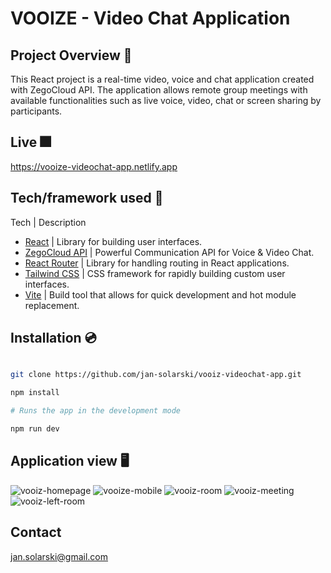 <h1>VOOIZE - Video Chat Application</h1>

## Project Overview 🎨

This React project is a real-time video, voice and chat application created with ZegoCloud API.
The application allows remote group meetings with available functionalities such as live voice, video, chat or screen sharing by participants.

## Live 🎆

https://vooize-videochat-app.netlify.app

## Tech/framework used 🧰

Tech | Description 

* [React](https://reactjs.org/) | Library for building user interfaces.
* [ZegoCloud API](https://www.zegocloud.com/) | Powerful Communication API for Voice & Video Chat.
* [React Router](https://reactrouter.com/en/main) | Library for handling routing in React applications.
* [Tailwind CSS](https://mui.com/) | CSS framework for rapidly building custom user interfaces.
* [Vite](https://vitejs.dev/) | Build tool that allows for quick development and hot module replacement.

## Installation 💿

```bash

git clone https://github.com/jan-solarski/vooiz-videochat-app.git

npm install

# Runs the app in the development mode

npm run dev

```
## Application view 🖥

![vooiz-homepage](https://user-images.githubusercontent.com/92514481/207848690-57477814-75bf-4eb7-8bf1-1d70d6bdf945.png)
![vooize-mobile](https://user-images.githubusercontent.com/92514481/207848745-9701b915-6b20-40c1-b3a0-067d00bb7918.png)
![vooiz-room](https://user-images.githubusercontent.com/92514481/207354245-c7cd72c6-7748-4f6b-81ec-ee81729e7b4f.png)
![vooiz-meeting](https://user-images.githubusercontent.com/92514481/207335847-b74326e3-33f6-462b-954b-92d2de26ee3c.png)
![vooiz-left-room](https://user-images.githubusercontent.com/92514481/207335893-ae27f5f9-c216-4c61-904c-dc6bb59cf1c2.png)

## Contact

jan.solarski@gmail.com

